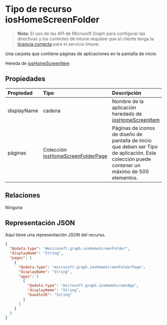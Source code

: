 # <a name="ioshomescreenfolder-resource-type"></a>Tipo de recurso iosHomeScreenFolder

> **Nota:** El uso de las API de Microsoft Graph para configurar las directivas y los controles de Intune requiere que el cliente tenga la [licencia correcta](https://go.microsoft.com/fwlink/?linkid=839381) para el servicio Intune.

Una carpeta que contiene páginas de aplicaciones en la pantalla de inicio

Hereda de [iosHomeScreenItem](../resources/intune_deviceconfig_ioshomescreenitem.md)

## <a name="properties"></a>Propiedades
|Propiedad|Tipo|Descripción|
|:---|:---|:---|
|displayName|cadena|Nombre de la aplicación heredado de [iosHomeScreenItem](../resources/intune_deviceconfig_ioshomescreenitem.md)|
|páginas|Colección [iosHomeScreenFolderPage](../resources/intune_deviceconfig_ioshomescreenfolderpage.md)|Páginas de iconos de diseño de pantalla de inicio que deben ser Tipo de aplicación. Esta colección puede contener un máximo de 500 elementos.|

## <a name="relationships"></a>Relaciones
Ninguna
## <a name="json-representation"></a>Representación JSON
Aquí tiene una representación JSON del recurso.
<!-- {
  "blockType": "resource",
  "keyProperty": "id",
  "@odata.type": "microsoft.graph.iosHomeScreenFolder"
}
-->
``` json
{
  "@odata.type": "#microsoft.graph.iosHomeScreenFolder",
  "displayName": "String",
  "pages": [
    {
      "@odata.type": "microsoft.graph.iosHomeScreenFolderPage",
      "displayName": "String",
      "apps": [
        {
          "@odata.type": "microsoft.graph.iosHomeScreenApp",
          "displayName": "String",
          "bundleID": "String"
        }
      ]
    }
  ]
}
```



